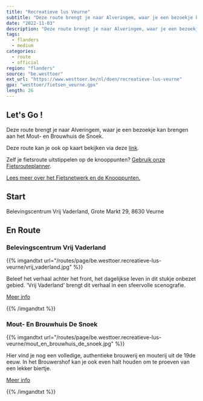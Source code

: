 ```yaml
---
title: "Recreatieve lus Veurne"
subtitle: "Deze route brengt je naar Alveringem, waar je een bezoekje kan brengen aan het Mout- en Brouwhuis de Snoek"
date: "2022-11-03"
description: "Deze route brengt je naar Alveringem, waar je een bezoekje kan brengen aan het Mout- en Brouwhuis de Snoek" 
tags:
  - flanders
  - medium
categories: 
  - route
  - official
region: "flanders"
source: "be.westtoer"
ext_url: "https://www.westtoer.be/nl/doen/recreatieve-lus-veurne"
gpx: "westtoer/fietsen_veurne.gpx"
length: 26
---
```


## Let's Go !

Deze route brengt je naar Alveringem, waar je een bezoekje kan brengen aan het Mout- en Brouwhuis de Snoek.

Deze route kan je ook op kaart bekijken via deze [link](http://west-vlinderen.be/routes/detail/8cs4t8/).

Zelf je fietsroute uitstippelen op de knooppunten? [Gebruik onze Fietsrouteplanner](http://www.westtoer.be/nl/fietsrouteplanner).

[Lees meer over het Fietsnetwerk en de Knooppunten.](http://www.westtoer.be/nl/inspiratie/fietsnetwerk)

## Start 

Belevingscentrum Vrij Vaderland, Grote Markt 29, 8630 Veurne 

## En Route

### Belevingscentrum Vrij Vaderland

{{% imgandtxt url="/routes/page/be.westtoer.recreatieve-lus-veurne/vrij_vaderland.jpg" %}}

Beleef het verhaal achter het front, het dagelijkse leven in dit stukje onbezet gebied. 'Vrij Vaderland' brengt dit verhaal in een sfeervolle scenografie.

[Meer info](https://www.westtoer.be/nl/doen/belevingscentrum-vrij-vaderland)

{{% /imgandtxt %}}

### Mout- En Brouwhuis De Snoek

{{% imgandtxt url="/routes/page/be.westtoer.recreatieve-lus-veurne/mout_en_brouwhuis_de_snoek.jpg" %}}

Hier vind je nog een volledige, authentieke brouwerij en mouterij uit de 19de eeuw. In het Brouwershof kan je ook even halt houden om te proeven van een lekker biertje.

[Meer info](https://www.westtoer.be/nl/doen/mout-brouwhuis-de-snoek)

{{% /imgandtxt %}}
